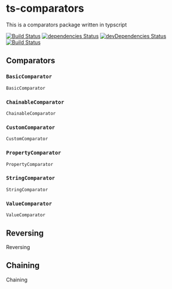 # ts-comparators
This is a comparators package written in typscript

[![Build Status](https://travis-ci.org/justindoherty/ts-comparators.svg?branch=master)](https://travis-ci.org/justindoherty/ts-comparators)
[![dependencies Status](https://david-dm.org/justindoherty/ts-comparators/status.svg)](https://david-dm.org/justindoherty/ts-comparators)
[![devDependencies Status](https://david-dm.org/justindoherty/ts-comparators/dev-status.svg)](https://david-dm.org/justindoherty/ts-comparators?type=dev)
[![Build Status](https://travis-ci.org/justindoherty/ts-comparators.svg?branch=master)](https://travis-ci.org/justindoherty/ts-comparators)

## Comparators
### `BasicComparator`
`BasicComparator`

### `ChainableComparator`
`ChainableComparator`

### `CustomComparator`
`CustomComparator`

### `PropertyComparator`
`PropertyComparator`

### `StringComparator`
`StringComparator`

### `ValueComparator`
`ValueComparator`

## Reversing
Reversing

## Chaining
Chaining
